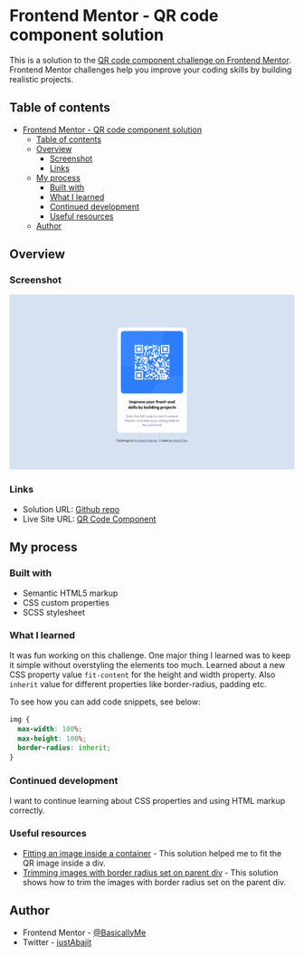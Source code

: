 # Frontend Mentor - QR code component solution

This is a solution to the [QR code component challenge on Frontend Mentor](https://www.frontendmentor.io/challenges/qr-code-component-iux_sIO_H). Frontend Mentor challenges help you improve your coding skills by building realistic projects.

## Table of contents

- [Frontend Mentor - QR code component solution](#frontend-mentor---qr-code-component-solution)
  - [Table of contents](#table-of-contents)
  - [Overview](#overview)
    - [Screenshot](#screenshot)
    - [Links](#links)
  - [My process](#my-process)
    - [Built with](#built-with)
    - [What I learned](#what-i-learned)
    - [Continued development](#continued-development)
    - [Useful resources](#useful-resources)
  - [Author](#author)

## Overview

### Screenshot

![](./images/render.png)

### Links

- Solution URL: [Github repo](https://github.com/BasicallyMe/qr-code-component)
- Live Site URL: [QR Code Component](https://qr-code-component-5k4.pages.dev/)

## My process

### Built with

- Semantic HTML5 markup
- CSS custom properties
- SCSS stylesheet

### What I learned

It was fun working on this challenge. One major thing I learned was to keep it simple without overstyling the elements too much. Learned about a new CSS property value `fit-content` for the height and width property. Also `inherit` value for different properties like border-radius, padding etc.

To see how you can add code snippets, see below:

```css
img {
  max-width: 100%;
  max-height: 100%;
  border-radius: inherit;
}
```

### Continued development

I want to continue learning about CSS properties and using HTML markup correctly.

### Useful resources

- [Fitting an image inside a container](https://stackoverflow.com/questions/3029422/how-do-i-auto-resize-an-image-to-fit-a-div-container) - This solution helped me to fit the QR image inside a div.
- [Trimming images with border radius set on parent div](https://stackoverflow.com/questions/16553042/trimming-image-corners-with-border-radius-set-on-parent-div-doesnt-work-in-safa) - This solution shows how to trim the images with border radius set on the parent div.


## Author

- Frontend Mentor - [@BasicallyMe](https://www.frontendmentor.io/profile/BasicallyMe)
- Twitter - [justAbajit](https://www.twitter.com/justAbajit)
